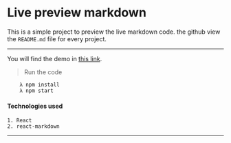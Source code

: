 # Live preview markdown 

This is a simple project to preview the live markdown code.
the github view the `README.md` file for every project.

---
You will find the demo in [this link](https://preview-markdown-1.netlify.app/).

> Run the code
```    
    λ npm install
    λ npm start
```

#### Technologies used
```
1. React
2. react-markdown
```

---